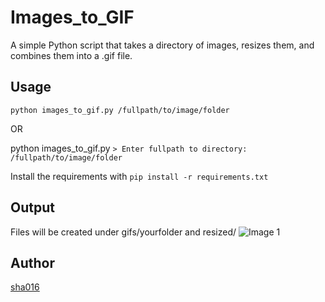 # Images_to_GIF

A simple Python script that takes a directory of images, resizes them, and 
combines them into a .gif file.

## Usage

`python images_to_gif.py /fullpath/to/image/folder`

OR

python images_to_gif.py
`> Enter fullpath to directory: /fullpath/to/image/folder`

Install the requirements with `pip install -r requirements.txt`

## Output

Files will be created under gifs/yourfolder and resized/
![Image 1](https://i.ibb.co/grD9gnn/images-to-gif.png)

## Author

[sha016](https://github.com/sha016)
